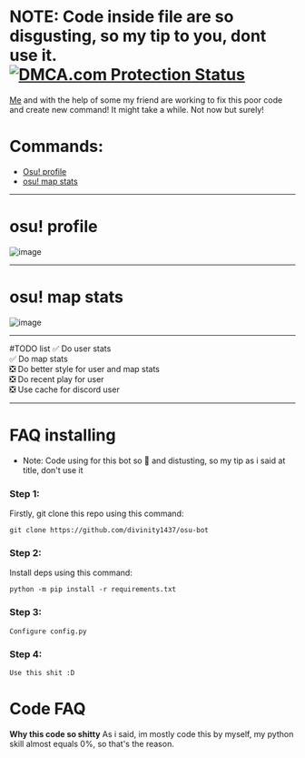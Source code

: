 # 
# NOTE: Code inside file are so disgusting, so my tip to you, dont use it. <a href="https://images5.alphacoders.com/991/thumb-1920-991402.png" title="osu! pic"> <img src ="https://images5.alphacoders.com/991/thumb-1920-991402.png"  alt="DMCA.com Protection Status" /></a>
<a href=https://github.com/divinity1437>Me</a> and with the help of some my friend are working to fix this poor code and create new command! It might take a while. Not now but surely!
# Commands:
* [Osu! profile](https://github.com/divinity1437/osu-bot#osu!_profile)
* [osu! map stats](https://github.com/divinity1437/osu-bot#osu!_map_stats)
_____
# osu! profile
![image](https://user-images.githubusercontent.com/52098168/148081215-3efb05f0-b164-4e9e-afd2-0ebe7a8eddf0.png)
_____
# osu! map stats
![image](https://user-images.githubusercontent.com/52098168/148081305-42a8f14b-64f4-4493-8d63-43339dad9358.png)
_____
#TODO list
✅ Do user stats    
✅ Do map stats    
❎ Do better style for user and map stats    
❎ Do recent play for user    
❎ Use cache for discord user
_____
# FAQ installing
- Note: Code using for this bot so 💩 and distusting, so my tip as i said at title, don't use it
### Step 1:
Firstly, git clone this repo using this command:
```
git clone https://github.com/divinity1437/osu-bot
```
### Step 2:
Install deps using this command:
```
python -m pip install -r requirements.txt
```
### Step 3:
```
Configure config.py
```
### Step 4: 
```
Use this shit :D
```
# Code FAQ
**Why this code so shitty**
As i said, im mostly code this by myself, my python skill almost equals 0%, so that's the reason.
